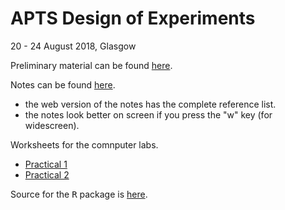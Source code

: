# APTS Design of Experiments

20 - 24 August 2018, Glasgow

Preliminary material can be found [here](preliminary/doe_preliminary.html).

Notes can be found [here](notes/doe.html).

  - the web version of the notes has the complete reference list.
  - the notes look better on screen if you press the "w" key (for widescreen).

Worksheets for the comnputer labs.

  - [Practical 1](practicals/doe_practical1.html)
  - [Practical 2](practicals/doe_practical2.html)

Source for the <tt>R</tt> package is [here](https://github.com/statsdavew/apts.doe).
